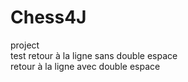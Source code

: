 # Chess4J
project  
test
retour à la ligne sans double espace  
retour à la ligne avec double espace